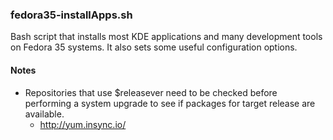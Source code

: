 ### fedora35-installApps.sh
Bash script that installs most KDE applications and many development tools on
Fedora 35 systems. It also sets some useful configuration options.

#### Notes
- Repositories that use $releasever need to be checked before performing a
system upgrade to see if packages for target release are available.
  - http://yum.insync.io/

